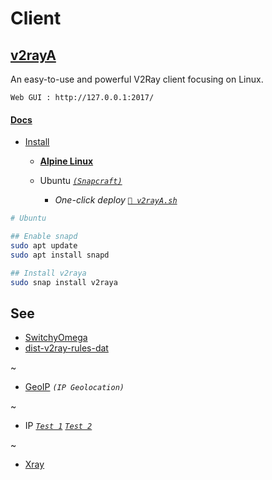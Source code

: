 
# Client


## [v2rayA](https://v2raya.org/)

An easy-to-use and powerful V2Ray client focusing on Linux.

`Web GUI : http://127.0.0.1:2017/`

#### [Docs](https://v2raya.org/docs/)

- [Install](https://v2raya.org/docs/prologue/installation/)

  - [**Alpine Linux**](https://v2raya.org/docs/prologue/installation/alpine/)

  - Ubuntu [*`(Snapcraft)`*](https://snapcraft.io/v2raya)

    - *One-click deploy* [*`🚀 v2rayA.sh`*](v2rayA.sh)

```sh
# Ubuntu

## Enable snapd
sudo apt update
sudo apt install snapd

## Install v2raya
sudo snap install v2raya
```


## See

- [SwitchyOmega](https://github.com/FelisCatus/SwitchyOmega)
- [dist-v2ray-rules-dat](https://github.com/v2rayA/dist-v2ray-rules-dat)

~

- [GeoIP](https://www.maxmind.com/) *`(IP Geolocation)`*

~

- IP [*`Test 1`*](http://ip111.cn) [*`Test 2`*](http://ip125.com/)

~

- [Xray](https://github.com/XTLS/Xray-core#gui-clients)
